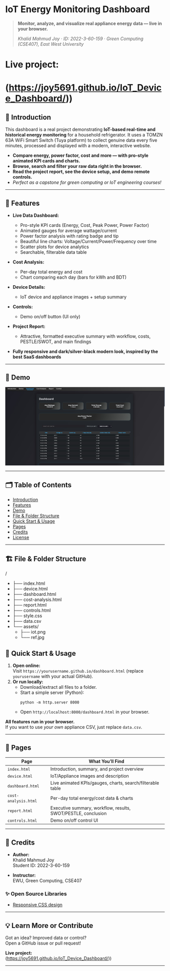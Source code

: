 # IoT Energy Monitoring Dashboard

> **Monitor, analyze, and visualize real appliance energy data — live in your browser.**
>
> *Khalid Mahmud Joy · ID: 2022-3-60-159 · Green Computing (CSE407), East West University*
# **Live project:**  
# (https://joy5691.github.io/IoT_Device_Dashboard/))

## 🚀 Introduction

This dashboard is a real project demonstrating **IoT-based real-time and historical energy monitoring** for a household refrigerator. 
It uses a TOMZN 63A WiFi Smart Switch (Tuya platform) to collect genuine data every five minutes, processed and displayed with a modern, interactive website.

- **Compare energy, power factor, cost and more — with pro-style animated KPI cards and charts.**
- **Browse, search and filter your raw data right in the browser.**
- **Read the project report, see the device setup, and demo remote controls.**
- _Perfect as a capstone for green computing or IoT engineering courses!_

---

## 🌟 Features

- **Live Data Dashboard:**  
  - Pro-style KPI cards (Energy, Cost, Peak Power, Power Factor)
  - Animated gauges for average wattage/current
  - Power factor analysis with rating badge and tip
  - Beautiful line charts: Voltage/Current/Power/Frequency over time
  - Scatter plots for device analytics
  - Searchable, filterable data table

- **Cost Analysis:**
  - Per-day total energy and cost
  - Chart comparing each day (bars for kWh and BDT)

- **Device Details:**  
  - IoT device and appliance images + setup summary

- **Controls:**  
  - Demo on/off button (UI only)

- **Project Report:**  
  - Attractive, formatted executive summary with workflow, costs, PESTLE/SWOT, and main findings

- **Fully responsive and dark/silver-black modern look, inspired by the best SaaS dashboards**

---

## 📸 Demo

  
![dashboard demo screenshot](dashboard-screenshot.jpg)

---

## 🗂️ Table of Contents

- [Introduction](#introduction)
- [Features](#features)
- [Demo](#demo)
- [File & Folder Structure](#file--folder-structure)
- [Quick Start & Usage](#quick-start--usage)
- [Pages](#pages)
- [Credits](#credits)
- [License](#license)

---

## 🏗️ File & Folder Structure

/
- ├── index.html           
- ├── device.html          
- ├── dashboard.html        
- ├── cost-analysis.html     
- ├── report.html           
- ├── controls.html        
- ├── style.css            
- ├── data.csv               
- └── assets/
    - ├── iot.png           
    - └── ref.jpg            


## 🚦 Quick Start & Usage

1. **Open online:**  
   Visit `https://yourusername.github.io/dashboard.html` (replace `yourusername` with your actual GitHub).
2. **Or run locally:**  
   - Download/extract all files to a folder.
   - Start a simple server (Python):
     ```
     python -m http.server 8000
     ```
   - Open `http://localhost:8000/dashboard.html` in your browser.

**All features run in your browser.**  
If you want to use *your own* appliance CSV, just replace `data.csv`.

---

## 📖 Pages

| Page                | What You’ll Find                                            |
|---------------------|------------------------------------------------------------|
| `index.html`        | Introduction, summary, and project overview                |
| `device.html`       | IoT/Appliance images and description                       |
| `dashboard.html`    | Live animated KPIs/gauges, charts, search/filterable table |
| `cost-analysis.html`| Per-day total energy/cost data & charts                    |
| `report.html`       | Executive summary, workflow, results, SWOT/PESTLE, conclusion  |
| `controls.html`     | Demo on/off control UI                                     |


---

## 👤 Credits

- **Author:**  
  Khalid Mahmud Joy  
  Student ID: 2022-3-60-159

- **Instructor:**  
  EWU, Green Computing, CSE407

### ✨ Open Source Libraries

- [Responsive CSS design](https://github.com/joy5691)

---

## 💡 Learn More or Contribute

Got an idea? Improved data or control?  
Open a GitHub issue or pull request!

**Live project:**  
(https://joy5691.github.io/IoT_Device_Dashboard/))

---



